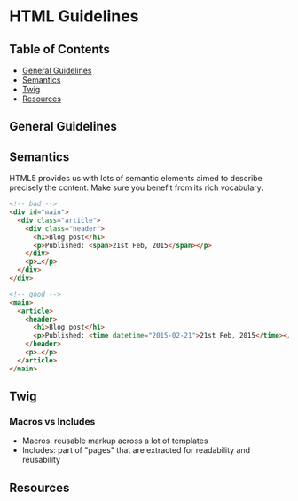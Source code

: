 # HTML Guidelines

## Table of Contents

* [General Guidelines](#general-guidelines)
* [Semantics](#semantics)
* [Twig](#twig)
* [Resources](#resources)

## General Guidelines

## Semantics

HTML5 provides us with lots of semantic elements aimed to describe precisely the content. Make sure you benefit from its rich vocabulary.

```html
<!-- bad -->
<div id="main">
  <div class="article">
    <div class="header">
      <h1>Blog post</h1>
      <p>Published: <span>21st Feb, 2015</span></p>
    </div>
    <p>…</p>
  </div>
</div>

<!-- good -->
<main>
  <article>
    <header>
      <h1>Blog post</h1>
      <p>Published: <time datetime="2015-02-21">21st Feb, 2015</time></p>
    </header>
    <p>…</p>
  </article>
</main>
```

## Twig

### Macros vs Includes

* Macros: reusable markup across a lot of templates
* Includes: part of "pages" that are extracted for readability and reusability

## Resources